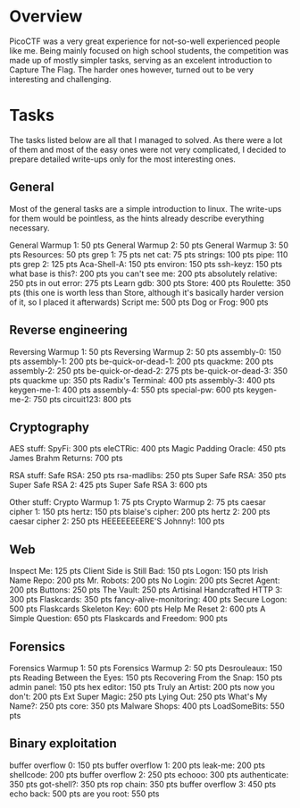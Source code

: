 Overview
========

PicoCTF was a very great experience for not-so-well experienced people like me. Being mainly focused on high school students, the competition was made up of mostly simpler tasks, serving as an excelent introduction to Capture The Flag. The harder ones however, turned out to be very interesting and challenging.

Tasks
=====

The tasks listed below are all that I managed to solved.
As there were a lot of them and most of the easy ones were not very complicated, I decided to prepare detailed write-ups only for the most interesting ones.


General
-------

Most of the general tasks are a simple introduction to linux. The write-ups for them would be pointless, as the hints already describe everything necessary.

General Warmup 1: 50 pts
General Warmup 2: 50 pts
General Warmup 3: 50 pts
Resources: 50 pts
grep 1: 75 pts
net cat: 75 pts
strings: 100 pts
pipe: 110 pts
grep 2: 125 pts
Aca-Shell-A: 150 pts
environ: 150 pts
ssh-keyz: 150 pts
what base is this?: 200 pts
you can't see me: 200 pts
absolutely relative: 250 pts
in out error: 275 pts
Learn gdb: 300 pts
Store: 400 pts
Roulette: 350 pts (this one is worth less than Store, although it's basically harder version of it, so I placed it afterwards)
Script me: 500 pts
Dog or Frog: 900 pts

Reverse engineering
-------------------

Reversing Warmup 1: 50 pts
Reversing Warmup 2: 50 pts
assembly-0: 150 pts
assembly-1: 200 pts
be-quick-or-dead-1: 200 pts
quackme: 200 pts
assembly-2: 250 pts
be-quick-or-dead-2: 275 pts
be-quick-or-dead-3: 350 pts
quackme up: 350 pts
Radix's Terminal: 400 pts
assembly-3: 400 pts
keygen-me-1: 400 pts
assembly-4: 550 pts
special-pw: 600 pts
keygen-me-2: 750 pts
circuit123: 800 pts

Cryptography
------------

AES stuff:
SpyFi: 300 pts
eleCTRic: 400 pts
Magic Padding Oracle: 450 pts
James Brahm Returns: 700 pts

RSA stuff:
Safe RSA: 250 pts
rsa-madlibs: 250 pts
Super Safe RSA: 350 pts
Super Safe RSA 2: 425 pts
Super Safe RSA 3: 600 pts

Other stuff:
Crypto Warmup 1: 75 pts
Crypto Warmup 2: 75 pts
caesar cipher 1: 150 pts
hertz: 150 pts
blaise's cipher: 200 pts
hertz 2: 200 pts
caesar cipher 2: 250 pts
HEEEEEEEERE'S Johnny!: 100 pts

Web
---

Inspect Me: 125 pts
Client Side is Still Bad: 150 pts
Logon: 150 pts
Irish Name Repo: 200 pts
Mr. Robots: 200 pts
No Login: 200 pts
Secret Agent: 200 pts
Buttons: 250 pts
The Vault: 250 pts
Artisinal Handcrafted HTTP 3: 300 pts
Flaskcards: 350 pts
fancy-alive-monitoring: 400 pts
Secure Logon: 500 pts
Flaskcards Skeleton Key: 600 pts
Help Me Reset 2: 600 pts
A Simple Question: 650 pts
Flaskcards and Freedom: 900 pts

Forensics
---------

Forensics Warmup 1: 50 pts
Forensics Warmup 2: 50 pts
Desrouleaux: 150 pts
Reading Between the Eyes: 150 pts
Recovering From the Snap: 150 pts
admin panel: 150 pts
hex editor: 150 pts
Truly an Artist: 200 pts
now you don't: 200 pts
Ext Super Magic: 250 pts
Lying Out: 250 pts
What's My Name?: 250 pts
core: 350 pts
Malware Shops: 400 pts
LoadSomeBits: 550 pts

Binary exploitation
-------------------

buffer overflow 0: 150 pts
buffer overflow 1: 200 pts
leak-me: 200 pts
shellcode: 200 pts
buffer overflow 2: 250 pts
echooo: 300 pts
authenticate: 350 pts
got-shell?: 350 pts
rop chain: 350 pts
buffer overflow 3: 450 pts
echo back: 500 pts
are you root: 550 pts
